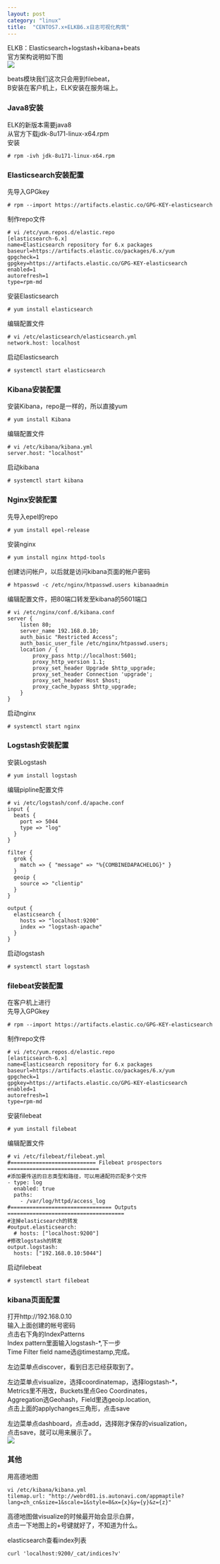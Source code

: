 ```yaml
---
layout: post
category: "linux"
title:  "CENTOS7.x+ELKB6.x日志可视化构筑"
---
```


ELKB：Elasticsearch+logstash+kibana+beats  
官方架构说明如下图  
![](../assets/elkb.JPG)  

beats模块我们这次只会用到filebeat，  
B安装在客户机上，ELK安装在服务端上。  

### Java8安装
ELK的新版本需要java8  
从官方下载jdk-8u171-linux-x64.rpm  
安装
```
# rpm -ivh jdk-8u171-linux-x64.rpm 
```

<!-- more -->

### Elasticsearch安装配置
先导入GPGkey  
```
# rpm --import https://artifacts.elastic.co/GPG-KEY-elasticsearch
```
制作repo文件  
```
# vi /etc/yum.repos.d/elastic.repo
[elasticsearch-6.x]
name=Elasticsearch repository for 6.x packages
baseurl=https://artifacts.elastic.co/packages/6.x/yum
gpgcheck=1
gpgkey=https://artifacts.elastic.co/GPG-KEY-elasticsearch
enabled=1
autorefresh=1
type=rpm-md
```
安装Elasticsearch
```
# yum install elasticsearch
```
编辑配置文件
```
# vi /etc/elasticsearch/elasticsearch.yml
network.host: localhost
```
启动Elasticsearch
```
# systemctl start elasticsearch
```

### Kibana安装配置
安装Kibana，repo是一样的，所以直接yum
```
# yum install Kibana
```
编辑配置文件
```
# vi /etc/kibana/kibana.yml
server.host: "localhost"
```
启动kibana
```
# systemctl start kibana
```

### Nginx安装配置
先导入epel的repo
```
# yum install epel-release
```
安装nginx
```
# yum install nginx httpd-tools
```
创建访问帐户，以后就是访问kibana页面的帐户密码
```
# htpasswd -c /etc/nginx/htpasswd.users kibanaadmin
```
编辑配置文件，把80端口转发至kibana的5601端口
```
# vi /etc/nginx/conf.d/kibana.conf
server {
    listen 80;
    server_name 192.168.0.10;
    auth_basic "Restricted Access";
    auth_basic_user_file /etc/nginx/htpasswd.users;
    location / {
        proxy_pass http://localhost:5601;
        proxy_http_version 1.1;
        proxy_set_header Upgrade $http_upgrade;
        proxy_set_header Connection 'upgrade';
        proxy_set_header Host $host;
        proxy_cache_bypass $http_upgrade;        
    }
}
```
启动nginx
```
# systemctl start nginx
```


### Logstash安装配置
安装Logstash
```
# yum install logstash
```
编辑pipline配置文件
```
# vi /etc/logstash/conf.d/apache.conf
input {
  beats {
    port => 5044
    type => "log"
  }
}

filter {
  grok {
    match => { "message" => "%{COMBINEDAPACHELOG}" }
  }
  geoip {
    source => "clientip"
  }
}

output {
  elasticsearch {
    hosts => "localhost:9200"
    index => "logstash-apache"
  }
}
```
启动logstash
```
# systemctl start logstash
```

### filebeat安装配置
在客户机上进行  
先导入GPGkey  
```
# rpm --import https://artifacts.elastic.co/GPG-KEY-elasticsearch
```
制作repo文件  
```
# vi /etc/yum.repos.d/elastic.repo
[elasticsearch-6.x]
name=Elasticsearch repository for 6.x packages
baseurl=https://artifacts.elastic.co/packages/6.x/yum
gpgcheck=1
gpgkey=https://artifacts.elastic.co/GPG-KEY-elasticsearch
enabled=1
autorefresh=1
type=rpm-md
```
安装filebeat
```
# yum install filebeat
```
编辑配置文件
```
# vi /etc/filebeat/filebeat.yml
#=========================== Filebeat prospectors =============================
#添加要传送的日志类型和路径，可以用通配符匹配多个文件
- type: log
  enabled: true 
  paths:
    - /var/log/httpd/access_log
#================================ Outputs =====================================
#注掉elasticsearch的转发
#output.elasticsearch:
  # hosts: ["localhost:9200"]
#修改logstash的转发
output.logstash:
  hosts: ["192.168.0.10:5044"]
```
启动filebeat
```
# systemctl start filebeat
```

### kibana页面配置
打开http://192.168.0.10  
输入上面创建的帐号密码  
点击右下角的IndexPatterns  
Index pattern里面输入logstash-*,下一步  
Time Filter field name选@timestamp,完成。  

左边菜单点discover，看到日志已经获取到了。  

左边菜单点visualize，选择coordinatemap，选择logstash-*，  
Metrics里不用改，Buckets里点Geo Coordinates，  
Aggregation选Geohash，Field里选geoip.location,  
点击上面的applychanges三角形，点击save  

左边菜单点dashboard，点击add，选择刚才保存的visualization，  
点击save，就可以用来展示了。  
![](../assets/dashboard.JPG) 

### 其他
用高德地图
```
vi /etc/kibana/kibana.yml
tilemap.url: "http://webrd01.is.autonavi.com/appmaptile?lang=zh_cn&size=1&scale=1&style=8&x={x}&y={y}&z={z}"
```
高德地图做visualize的时候最开始会显示白屏，  
点击一下地图上的+号键就好了，不知道为什么。  

elasticsearch查看index列表
```
curl 'localhost:9200/_cat/indices?v'
```


